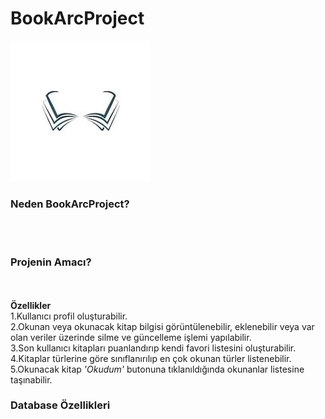 # BookArcProject

![Logo resmi](https://github.com/molyeriim/BookArcProject/blob/master/Ba%C5%9Fl%C4%B1ks%C4%B1z.jpg?raw=true)
### Neden BookArcProject?

<br><br>
### Projenin Amacı?

<br><br>
**Özellikler**<br>
1.Kullanıcı profil oluşturabilir.<br>
2.Okunan veya okunacak kitap bilgisi görüntülenebilir, eklenebilir veya var olan veriler üzerinde silme ve güncelleme işlemi yapılabilir.<br>
3.Son kullanıcı kitapları puanlandırıp kendi favori listesini oluşturabilir.<br>
4.Kitaplar türlerine göre sınıflanırılıp en çok okunan türler listenebilir.<br>
5.Okunacak kitap *'Okudum'* butonuna tıklanıldığında okunanlar listesine taşınabilir. <br>

### Database Özellikleri
